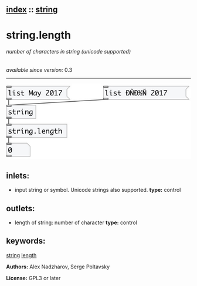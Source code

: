 [index](index.html) :: [string](category_string.html)
---

# string.length

###### number of characters in string (unicode supported)

*available since version:* 0.3

---




[![example](../examples/img/string.length.jpg)](../examples/pd/string.length.pd)









## inlets:

* input string or symbol. Unicode strings also supported. 
__type:__ control<br>



## outlets:

* length of string: number of character
__type:__ control<br>



## keywords:

[string](keywords/string.html)
[length](keywords/length.html)






**Authors:** Alex Nadzharov, Serge Poltavsky




**License:** GPL3 or later





